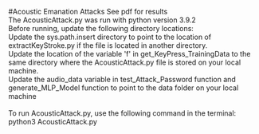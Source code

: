 #Acoustic Emanation Attacks
See pdf for results <br />
The AcousticAttack.py was run with python version 3.9.2 <br />
Before running, update the following directory locations: <br />
Update the sys.path.insert directory to point to the location of extractKeyStroke.py if the file is located in another directory. <br />
Update the location of the variable 'f' in get_KeyPress_TrainingData to the same directory where the AcousticAttack.py file is stored on your local machine. <br />
Update the audio_data variable in test_Attack_Password function and generate_MLP_Model function to point to the data folder on your local machine <br />
<br />
To run AcousticAttack.py, use the following command in the terminal: <br />
python3 AcousticAttack.py
